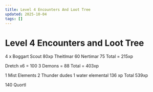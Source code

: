 ```yaml
---
title: Level 4 Encounters And Loot Tree
updated: 2025-10-04
tags: []
---
```


# Level 4 Encounters and Loot Tree

4 x Boggart Scout 80xp
Theitlmar 60
Nertimar 75
Total = 215xp

Dretch x6 = 100
3 Demons = 88
Total = 403xp

1 Mist Elements
2 Thunder dudes
1 water elemental
136 xp
Total 539xp

140 Quortl
